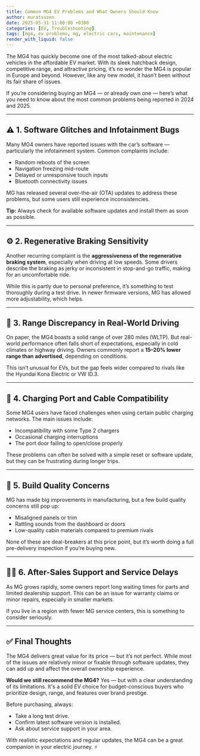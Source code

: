 ```yaml
---
title: Common MG4 EV Problems and What Owners Should Know
author: muratsuzen
date: 2025-05-31 11:00:00 +0300
categories: [EV, Troubleshooting]
tags: [mg4, ev problems, mg, electric cars, maintenance]
render_with_liquid: false
---
```


The MG4 has quickly become one of the most talked-about electric vehicles in the affordable EV market. With its sleek hatchback design, competitive range, and attractive pricing, it’s no wonder the MG4 is popular in Europe and beyond. However, like any new model, it hasn’t been without its fair share of issues.

If you’re considering buying an MG4 — or already own one — here’s what you need to know about the most common problems being reported in 2024 and 2025.

---

## ⚠️ 1. Software Glitches and Infotainment Bugs

Many MG4 owners have reported issues with the car’s software — particularly the infotainment system. Common complaints include:

- Random reboots of the screen
- Navigation freezing mid-route
- Delayed or unresponsive touch inputs
- Bluetooth connectivity issues

MG has released several over-the-air (OTA) updates to address these problems, but some users still experience inconsistencies.

**Tip:** Always check for available software updates and install them as soon as possible.

---

## ⚙️ 2. Regenerative Braking Sensitivity

Another recurring complaint is the **aggressiveness of the regenerative braking system**, especially when driving at low speeds. Some drivers describe the braking as jerky or inconsistent in stop-and-go traffic, making for an uncomfortable ride.

While this is partly due to personal preference, it’s something to test thoroughly during a test drive. In newer firmware versions, MG has allowed more adjustability, which helps.

---

## 🔋 3. Range Discrepancy in Real-World Driving

On paper, the MG4 boasts a solid range of over 280 miles (WLTP). But real-world performance often falls short of expectations, especially in cold climates or highway driving. Owners commonly report a **15–20% lower range than advertised**, depending on conditions.

This isn’t unusual for EVs, but the gap feels wider compared to rivals like the Hyundai Kona Electric or VW ID.3.

---

## 🔌 4. Charging Port and Cable Compatibility

Some MG4 users have faced challenges when using certain public charging networks. The main issues include:

- Incompatibility with some Type 2 chargers
- Occasional charging interruptions
- The port door failing to open/close properly

These problems can often be solved with a simple reset or software update, but they can be frustrating during longer trips.

---

## 🚧 5. Build Quality Concerns

MG has made big improvements in manufacturing, but a few build quality concerns still pop up:

- Misaligned panels or trim
- Rattling sounds from the dashboard or doors
- Low-quality cabin materials compared to premium rivals

None of these are deal-breakers at this price point, but it’s worth doing a full pre-delivery inspection if you’re buying new.

---

## 👨‍🔧 6. After-Sales Support and Service Delays

As MG grows rapidly, some owners report long waiting times for parts and limited dealership support. This can be an issue for warranty claims or minor repairs, especially in smaller markets.

If you live in a region with fewer MG service centers, this is something to consider seriously.

---

## ✅ Final Thoughts

The MG4 delivers great value for its price — but it’s not perfect. While most of the issues are relatively minor or fixable through software updates, they can add up and affect the overall ownership experience.

**Would we still recommend the MG4?** Yes — but with a clear understanding of its limitations. It's a solid EV choice for budget-conscious buyers who prioritize design, range, and features over brand prestige.

Before purchasing, always:

- Take a long test drive.
- Confirm latest software version is installed.
- Ask about service support in your area.

With realistic expectations and regular updates, the MG4 can be a great companion in your electric journey. ⚡
